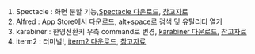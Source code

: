 1. Spectacle : 화면 분할 기능,[Spectacle 다운로드](https://www.spectacleapp.com/), [참고자료](http://macnews.tistory.com/3198)
2. Alfred : App Store에서 다운로드, alt+space로 검색 및 유틸리티 열기
3. karabiner : 한영전환키 우측 command로 변경, [karabiner 다운로드](https://pqrs.org/latest/karabiner-elements-latest.dmg), [참고자료](http://macnews.tistory.com/5043)
4. iterm2 : 터미널!, [iterm2 다운로드](http://code.google.com/p/iterm2/downloads/list), [참고자료](http://redgolems.tistory.com/31)